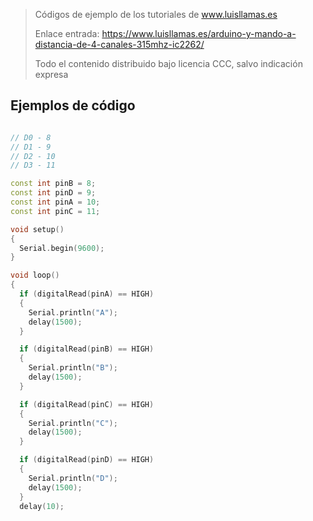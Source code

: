 > Códigos de ejemplo de los tutoriales de www.luisllamas.es
>
> Enlace entrada: https://www.luisllamas.es/arduino-y-mando-a-distancia-de-4-canales-315mhz-ic2262/
>
> Todo el contenido distribuido bajo licencia CCC, salvo indicación expresa


## Ejemplos de código
```cpp
// D0 - 8
// D1 - 9
// D2 - 10
// D3 - 11

const int pinB = 8;
const int pinD = 9;
const int pinA = 10;
const int pinC = 11;

void setup() 
{
  Serial.begin(9600);
}

void loop() 
{
  if (digitalRead(pinA) == HIGH)
  {
    Serial.println("A"); 
    delay(1500);
  }

  if (digitalRead(pinB) == HIGH)
  {
    Serial.println("B");
    delay(1500);
  }

  if (digitalRead(pinC) == HIGH)
  {
    Serial.println("C");
    delay(1500);
  }

  if (digitalRead(pinD) == HIGH)
  {
    Serial.println("D");
    delay(1500);
  }
  delay(10);
```


